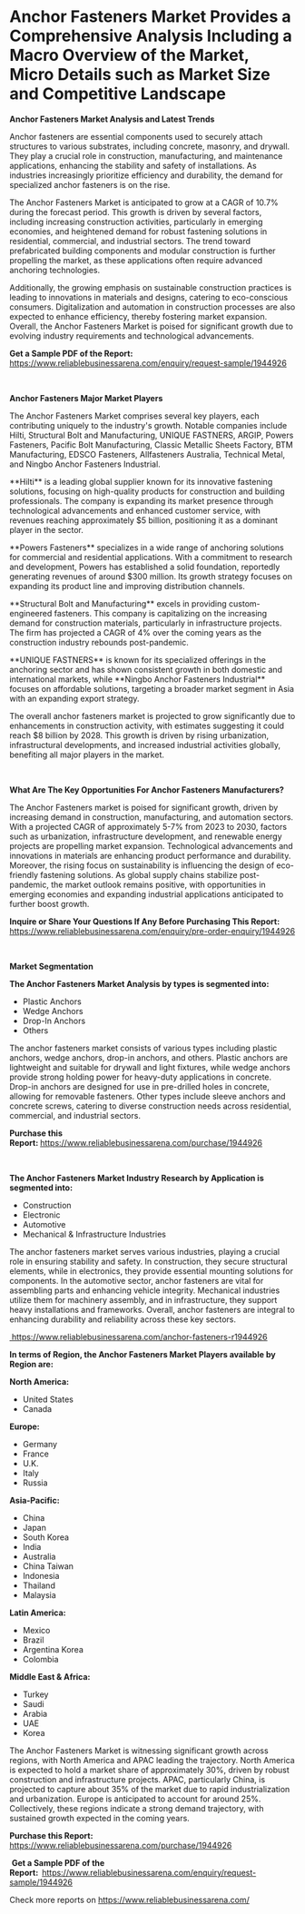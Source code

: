 <p><h1>Anchor Fasteners Market Provides a Comprehensive Analysis Including a Macro Overview of the Market, Micro Details such as Market Size and Competitive Landscape</h1></p><p><strong>Anchor Fasteners Market Analysis and Latest Trends</strong></p>
<p><p>Anchor fasteners are essential components used to securely attach structures to various substrates, including concrete, masonry, and drywall. They play a crucial role in construction, manufacturing, and maintenance applications, enhancing the stability and safety of installations. As industries increasingly prioritize efficiency and durability, the demand for specialized anchor fasteners is on the rise.</p><p>The Anchor Fasteners Market is anticipated to grow at a CAGR of 10.7% during the forecast period. This growth is driven by several factors, including increasing construction activities, particularly in emerging economies, and heightened demand for robust fastening solutions in residential, commercial, and industrial sectors. The trend toward prefabricated building components and modular construction is further propelling the market, as these applications often require advanced anchoring technologies. </p><p>Additionally, the growing emphasis on sustainable construction practices is leading to innovations in materials and designs, catering to eco-conscious consumers. Digitalization and automation in construction processes are also expected to enhance efficiency, thereby fostering market expansion. Overall, the Anchor Fasteners Market is poised for significant growth due to evolving industry requirements and technological advancements.</p></p>
<p><strong>Get a Sample PDF of the Report:&nbsp;</strong> <a href="https://www.reliablebusinessarena.com/enquiry/request-sample/1944926?utm_campaign=2137&utm_medium=2&utm_source=Github&utm_content=ia&utm_term=01042025&utm_id=anchor-fasteners">https://www.reliablebusinessarena.com/enquiry/request-sample/1944926</a></p>
<p>&nbsp;</p>
<p><strong>Anchor Fasteners Major Market Players</strong></p>
<p><p>The Anchor Fasteners Market comprises several key players, each contributing uniquely to the industry's growth. Notable companies include Hilti, Structural Bolt and Manufacturing, UNIQUE FASTNERS, ARGIP, Powers Fasteners, Pacific Bolt Manufacturing, Classic Metallic Sheets Factory, BTM Manufacturing, EDSCO Fasteners, Allfasteners Australia, Technical Metal, and Ningbo Anchor Fasteners Industrial.</p><p>**Hilti** is a leading global supplier known for its innovative fastening solutions, focusing on high-quality products for construction and building professionals. The company is expanding its market presence through technological advancements and enhanced customer service, with revenues reaching approximately $5 billion, positioning it as a dominant player in the sector.</p><p>**Powers Fasteners** specializes in a wide range of anchoring solutions for commercial and residential applications. With a commitment to research and development, Powers has established a solid foundation, reportedly generating revenues of around $300 million. Its growth strategy focuses on expanding its product line and improving distribution channels.</p><p>**Structural Bolt and Manufacturing** excels in providing custom-engineered fasteners. This company is capitalizing on the increasing demand for construction materials, particularly in infrastructure projects. The firm has projected a CAGR of 4% over the coming years as the construction industry rebounds post-pandemic.</p><p>**UNIQUE FASTNERS** is known for its specialized offerings in the anchoring sector and has shown consistent growth in both domestic and international markets, while **Ningbo Anchor Fasteners Industrial** focuses on affordable solutions, targeting a broader market segment in Asia with an expanding export strategy.</p><p>The overall anchor fasteners market is projected to grow significantly due to enhancements in construction activity, with estimates suggesting it could reach $8 billion by 2028. This growth is driven by rising urbanization, infrastructural developments, and increased industrial activities globally, benefiting all major players in the market.</p></p>
<p>&nbsp;</p>
<p><strong>What Are The Key Opportunities For Anchor Fasteners Manufacturers?</strong></p>
<p><p>The Anchor Fasteners market is poised for significant growth, driven by increasing demand in construction, manufacturing, and automation sectors. With a projected CAGR of approximately 5-7% from 2023 to 2030, factors such as urbanization, infrastructure development, and renewable energy projects are propelling market expansion. Technological advancements and innovations in materials are enhancing product performance and durability. Moreover, the rising focus on sustainability is influencing the design of eco-friendly fastening solutions. As global supply chains stabilize post-pandemic, the market outlook remains positive, with opportunities in emerging economies and expanding industrial applications anticipated to further boost growth.</p></p>
<p><strong>Inquire or Share Your Questions If Any Before Purchasing This Report:</strong> <a href="https://www.reliablebusinessarena.com/enquiry/pre-order-enquiry/1944926?utm_campaign=2137&utm_medium=2&utm_source=Github&utm_content=ia&utm_term=01042025&utm_id=anchor-fasteners">https://www.reliablebusinessarena.com/enquiry/pre-order-enquiry/1944926</a></p>
<p>&nbsp;</p>
<p><strong>Market Segmentation</strong></p>
<p><strong>The Anchor Fasteners Market Analysis by types is segmented into:</strong></p>
<p><ul><li>Plastic Anchors</li><li>Wedge Anchors</li><li>Drop-In Anchors</li><li>Others</li></ul></p>
<p><p>The anchor fasteners market consists of various types including plastic anchors, wedge anchors, drop-in anchors, and others. Plastic anchors are lightweight and suitable for drywall and light fixtures, while wedge anchors provide strong holding power for heavy-duty applications in concrete. Drop-in anchors are designed for use in pre-drilled holes in concrete, allowing for removable fasteners. Other types include sleeve anchors and concrete screws, catering to diverse construction needs across residential, commercial, and industrial sectors.</p></p>
<p><strong>Purchase this Report:&nbsp;</strong><a href="https://www.reliablebusinessarena.com/purchase/1944926?utm_campaign=2137&utm_medium=2&utm_source=Github&utm_content=ia&utm_term=01042025&utm_id=anchor-fasteners">https://www.reliablebusinessarena.com/purchase/1944926</a></p>
<p>&nbsp;</p>
<p><strong>The Anchor Fasteners Market Industry Research by Application is segmented into:</strong></p>
<p><ul><li>Construction</li><li>Electronic</li><li>Automotive</li><li>Mechanical & Infrastructure Industries</li></ul></p>
<p><p>The anchor fasteners market serves various industries, playing a crucial role in ensuring stability and safety. In construction, they secure structural elements, while in electronics, they provide essential mounting solutions for components. In the automotive sector, anchor fasteners are vital for assembling parts and enhancing vehicle integrity. Mechanical industries utilize them for machinery assembly, and in infrastructure, they support heavy installations and frameworks. Overall, anchor fasteners are integral to enhancing durability and reliability across these key sectors.</p></p>
<p><a href="https://www.reliablebusinessarena.com/anchor-fasteners-r1944926?utm_campaign=2137&utm_medium=2&utm_source=Github&utm_content=ia&utm_term=01042025&utm_id=anchor-fasteners">&nbsp;https://www.reliablebusinessarena.com/anchor-fasteners-r1944926</a></p>
<p><strong>In terms of Region, the Anchor Fasteners Market Players available by Region are:</strong></p>
<p>
    <p> <strong> North America: </strong>
        <ul>
            <li>United States</li>
            <li>Canada</li>
        </ul>
        </p> 
    <p> <strong> Europe: </strong>
        <ul>
            <li>Germany</li>
            <li>France</li>
            <li>U.K.</li>
            <li>Italy</li>
            <li>Russia</li>
        </ul>
        </p> 
    <p> <strong> Asia-Pacific: </strong>
        <ul>
            <li>China</li>
            <li>Japan</li>
            <li>South Korea</li>
            <li>India</li>
            <li>Australia</li>
            <li>China Taiwan</li>
            <li>Indonesia</li>
            <li>Thailand</li>
            <li>Malaysia</li>
        </ul>
        </p> 
    <p> <strong> Latin America: </strong>
        <ul>
            <li>Mexico</li>
            <li>Brazil</li>
            <li>Argentina Korea</li>
            <li>Colombia</li>
        </ul>
        </p> 
    <p> <strong> Middle East & Africa: </strong>
        <ul>
            <li>Turkey</li>
            <li>Saudi</li>
            <li>Arabia</li>
            <li>UAE</li>
            <li>Korea</li>
        </ul>
    </p>
    </p>
<p><p>The Anchor Fasteners Market is witnessing significant growth across regions, with North America and APAC leading the trajectory. North America is expected to hold a market share of approximately 30%, driven by robust construction and infrastructure projects. APAC, particularly China, is projected to capture about 35% of the market due to rapid industrialization and urbanization. Europe is anticipated to account for around 25%. Collectively, these regions indicate a strong demand trajectory, with sustained growth expected in the coming years.</p></p>
<p><strong>Purchase this Report: </strong><a href="https://www.reliablebusinessarena.com/purchase/1944926?utm_campaign=2137&utm_medium=2&utm_source=Github&utm_content=ia&utm_term=01042025&utm_id=anchor-fasteners">https://www.reliablebusinessarena.com/purchase/1944926</a></p>
<p>&nbsp;<strong>Get a Sample PDF of the Report:&nbsp;&nbsp;</strong><a href="https://www.reliablebusinessarena.com/enquiry/request-sample/1944926?utm_campaign=2137&utm_medium=2&utm_source=Github&utm_content=ia&utm_term=01042025&utm_id=anchor-fasteners">https://www.reliablebusinessarena.com/enquiry/request-sample/1944926</a></p>
<p><strong></strong></p>
<p>Check more reports on <a href="https://www.reliablebusinessarena.com/?utm_campaign=2137&utm_medium=2&utm_source=Github&utm_content=ia&utm_term=01042025&utm_id=anchor-fasteners">https://www.reliablebusinessarena.com/</a></p>